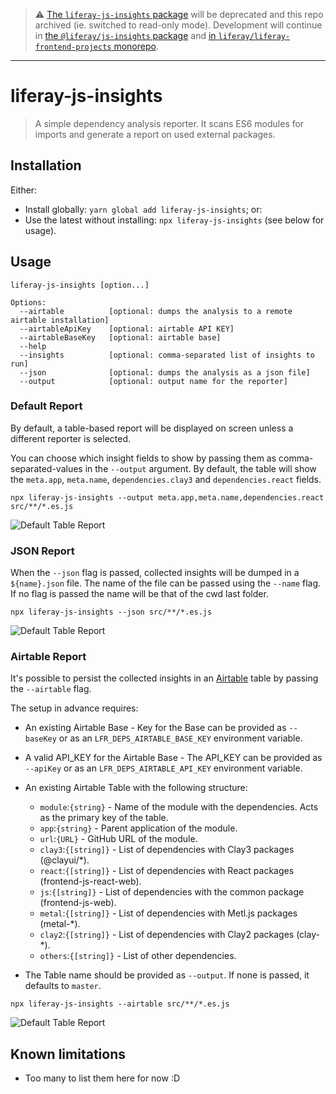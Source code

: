 > :warning: [The `liferay-js-insights` package](https://npmjs.com/package/liferay-js-insights) will be deprecated and this repo archived (ie. switched to read-only mode). Development will continue in [the `@liferay/js-insights` package](https://npmjs.com/package/@liferay/js-insights) and [in `liferay/liferay-frontend-projects` monorepo](https://github.com/liferay/liferay-frontend-projects/tree/master/projects/npm-tools/js-insights).

---

# liferay-js-insights

> A simple dependency analysis reporter. It scans ES6 modules for imports and generate a report on used external packages.

## Installation

Either:

-   Install globally: `yarn global add liferay-js-insights`; or:
-   Use the latest without installing: `npx liferay-js-insights` (see below for usage).

## Usage

```
liferay-js-insights [option...]

Options:
  --airtable          [optional: dumps the analysis to a remote airtable installation]
  --airtableApiKey    [optional: airtable API KEY]
  --airtableBaseKey   [optional: airtable base]
  --help
  --insights          [optional: comma-separated list of insights to run]
  --json              [optional: dumps the analysis as a json file]
  --output            [optional: output name for the reporter]
```

### Default Report

By default, a table-based report will be displayed on screen unless a different reporter is selected.

You can choose which insight fields to show by passing them as comma-separated-values in the `--output` argument. By default, the table will show the `meta.app`, `meta.name`, `dependencies.clay3` and `dependencies.react` fields.

`npx liferay-js-insights --output meta.app,meta.name,dependencies.react src/**/*.es.js`

![Default Table Report](/docs/img/report_table.png)

### JSON Report

When the `--json` flag is passed, collected insights will be dumped in a `${name}.json` file. The name of the file can be passed using the `--name` flag. If no flag is passed the name will be that of the cwd last folder.

`npx liferay-js-insights --json src/**/*.es.js`

![Default Table Report](/docs/img/report_json.png)

### Airtable Report

It's possible to persist the collected insights in an [Airtable](https://airtable.com) table by passing the `--airtable` flag.

The setup in advance requires:

-   An existing Airtable Base - Key for the Base can be provided as `--baseKey` or as an `LFR_DEPS_AIRTABLE_BASE_KEY` environment variable.
-   A valid API_KEY for the Airtable Base - The API_KEY can be provided as `--apiKey` or as an `LFR_DEPS_AIRTABLE_API_KEY` environment variable.
-   An existing Airtable Table with the following structure:

    -   `module`:`{string}` - Name of the module with the dependencies. Acts as the primary key of the table.
    -   `app`:`{string}` - Parent application of the module.
    -   `url`:`{URL}` - GitHub URL of the module.
    -   `clay3`:`{[string]}` - List of dependencies with Clay3 packages (@clayui/\*).
    -   `react`:`{[string]}` - List of dependencies with React packages (frontend-js-react-web).
    -   `js`:`{[string]}` - List of dependencies with the common package (frontend-js-web).
    -   `metal`:`{[string]}` - List of dependencies with Metl.js packages (metal-\*).
    -   `clay2`:`{[string]}` - List of dependencies with Clay2 packages (clay-\*).
    -   `others`:`{[string]}` - List of other dependencies.

-   The Table name should be provided as `--output`. If none is passed, it defaults to `master`.

`npx liferay-js-insights --airtable src/**/*.es.js`

![Default Table Report](/docs/img/report_airtable.png)

## Known limitations

-   Too many to list them here for now :D
